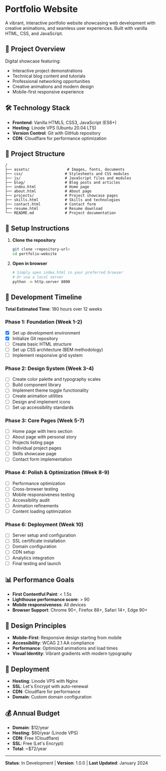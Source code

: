# Portfolio Website

A vibrant, interactive portfolio website showcasing web development with creative animations, and seamless user experiences. Built with vanilla HTML, CSS, and JavaScript.

## 🎯 Project Overview

Digital showcase featuring:
- Interactive project demonstrations
- Technical blog content and tutorials
- Professional networking opportunities
- Creative animations and modern design
- Mobile-first responsive experience

## 🛠️ Technology Stack

- **Frontend**: Vanilla HTML5, CSS3, JavaScript (ES6+)
- **Hosting**: Linode VPS (Ubuntu 20.04 LTS)
- **Version Control**: Git with GitHub repository
- **CDN**: Cloudflare for performance optimization

## 📁 Project Structure

```
/
├── assets/                 # Images, fonts, documents
├── css/                   # Stylesheets and CSS modules
├── js/                    # JavaScript files and modules
├── blog/                  # Blog posts and articles
├── index.html             # Home page
├── about.html             # About page
├── projects/              # Project showcase pages
├── skills.html            # Skills and technologies
├── contact.html           # Contact form
├── resume.html            # Resume download
└── README.md              # Project documentation
```

## 🚀 Setup Instructions

1. **Clone the repository**
   ```bash
   git clone <repository-url>
   cd portfolio-website
   ```

2. **Open in browser**
   ```bash
   # Simply open index.html in your preferred browser
   # Or use a local server
   python -m http.server 8000
   ```

## 🔄 Development Timeline

**Total Estimated Time**: 180 hours over 12 weeks

### Phase 1: Foundation (Week 1-2)
- [x] Set up development environment
- [x] Initialize Git repository
- [ ] Create basic HTML structure
- [ ] Set up CSS architecture (BEM methodology)
- [ ] Implement responsive grid system

### Phase 2: Design System (Week 3-4)
- [ ] Create color palette and typography scales
- [ ] Build component library
- [ ] Implement theme toggle functionality
- [ ] Create animation utilities
- [ ] Design and implement icons
- [ ] Set up accessibility standards

### Phase 3: Core Pages (Week 5-7)
- [ ] Home page with hero section
- [ ] About page with personal story
- [ ] Projects listing page
- [ ] Individual project pages
- [ ] Skills showcase page
- [ ] Contact form implementation

### Phase 4: Polish & Optimization (Week 8-9)
- [ ] Performance optimization
- [ ] Cross-browser testing
- [ ] Mobile responsiveness testing
- [ ] Accessibility audit
- [ ] Animation refinements
- [ ] Content loading optimization

### Phase 6: Deployment (Week 10)
- [ ] Server setup and configuration
- [ ] SSL certificate installation
- [ ] Domain configuration
- [ ] CDN setup
- [ ] Analytics integration
- [ ] Final testing and launch

## 📊 Performance Goals

- **First Contentful Paint**: < 1.5s
- **Lighthouse performance score**: > 90
- **Mobile responsiveness**: All devices
- **Browser Support**: Chrome 90+, Firefox 88+, Safari 14+, Edge 90+

## 🎨 Design Principles

- **Mobile-First**: Responsive design starting from mobile
- **Accessibility**: WCAG 2.1 AA compliance
- **Performance**: Optimized animations and load times
- **Visual Identity**: Vibrant gradients with modern typography

## 🚀 Deployment

- **Hosting**: Linode VPS with Nginx
- **SSL**: Let's Encrypt with auto-renewal
- **CDN**: Cloudflare for performance
- **Domain**: Custom domain configuration

## 💰 Annual Budget

- **Domain**: $12/year
- **Hosting**: $60/year (Linode VPS)
- **CDN**: Free (Cloudflare)
- **SSL**: Free (Let's Encrypt)
- **Total**: ~$72/year

---

**Status**: In Development | **Version**: 1.0.0 | **Last Updated**: January 2024
